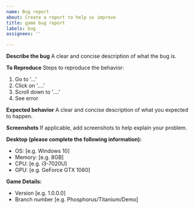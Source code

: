 ```yaml
---
name: Bug report
about: Create a report to help us improve
title: game bug report
labels: bug
assignees: ''

---
```


**Describe the bug**
A clear and concise description of what the bug is.

**To Reproduce**
Steps to reproduce the behavior:
1. Go to '...'
2. Click on '....'
3. Scroll down to '....'
4. See error

**Expected behavior**
A clear and concise description of what you expected to happen.

**Screenshots**
If applicable, add screenshots to help explain your problem.

**Desktop (please complete the following information):**
 - OS: [e.g. Windows 10]
 - Memory: [e.g. 8GB]
 - CPU: [e.g. i3-7020U]
 - GPU: [e.g. GeForce GTX 1060]

**Game Details:**
 - Version [e.g. 1.0.0.0]
 - Branch number [e.g. Phosphorus/Titanium/Demo]
